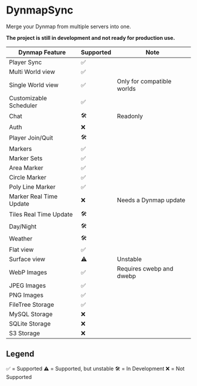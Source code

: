 # DynmapSync
Merge your Dynmap from multiple servers into one.

**The project is still in development and not ready for production use.**

| Dynmap Feature          | Supported | Note                       |
|-------------------------|-----------|----------------------------|
| Player Sync             | ✅         |                            |
| Multi World view        | ✅         |                            |
| Single World view       | ✅         | Only for compatible worlds |
| Customizable Scheduler  | ✅         |                            |
| Chat                    | 🛠️       | Readonly                   |
| Auth                    | ❌         |                            |
| Player Join/Quit        | 🛠️       |                            |
| Markers                 | ✅️        |                            |
| Marker Sets             | ✅️        |                            |
| Area Marker             | ✅️        |                            |
| Circle Marker           | ✅️        |                            |
| Poly Line Marker        | ✅️        |                            |
| Marker Real Time Update | ❌         | Needs a Dynmap update      |
| Tiles Real Time Update  | 🛠️       |                            |
| Day/Night               | 🛠️       |                            |
| Weather                 | 🛠️       |                            |
| Flat view               | ✅️        |                            |
| Surface view            | ⚠️        | Unstable                   |
| WebP Images             | ✅️        | Requires cwebp and dwebp   |
| JPEG Images             | ✅️        |                            |
| PNG Images              | ✅         |                            |
| FileTree Storage        | ✅         |                            |
| MySQL Storage           | ❌         |                            |
| SQLite Storage          | ❌         |                            |
| S3 Storage              | ❌         |                            |

## Legend
✅ = Supported
⚠️ = Supported, but unstable
🛠️ = In Development
❌ = Not Supported